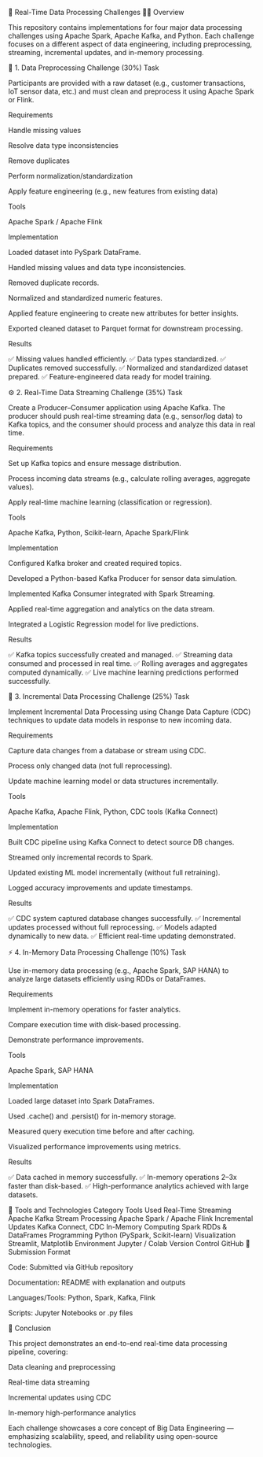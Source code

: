 🧾 Real-Time Data Processing Challenges
👩‍💻 Overview

This repository contains implementations for four major data processing challenges using Apache Spark, Apache Kafka, and Python.
Each challenge focuses on a different aspect of data engineering, including preprocessing, streaming, incremental updates, and in-memory processing.

🧹 1. Data Preprocessing Challenge (30%)
Task

Participants are provided with a raw dataset (e.g., customer transactions, IoT sensor data, etc.) and must clean and preprocess it using Apache Spark or Flink.

Requirements

Handle missing values

Resolve data type inconsistencies

Remove duplicates

Perform normalization/standardization

Apply feature engineering (e.g., new features from existing data)

Tools

Apache Spark / Apache Flink

Implementation

Loaded dataset into PySpark DataFrame.

Handled missing values and data type inconsistencies.

Removed duplicate records.

Normalized and standardized numeric features.

Applied feature engineering to create new attributes for better insights.

Exported cleaned dataset to Parquet format for downstream processing.

Results

✅ Missing values handled efficiently.
✅ Data types standardized.
✅ Duplicates removed successfully.
✅ Normalized and standardized dataset prepared.
✅ Feature-engineered data ready for model training.

⚙️ 2. Real-Time Data Streaming Challenge (35%)
Task

Create a Producer–Consumer application using Apache Kafka.
The producer should push real-time streaming data (e.g., sensor/log data) to Kafka topics, and the consumer should process and analyze this data in real time.

Requirements

Set up Kafka topics and ensure message distribution.

Process incoming data streams (e.g., calculate rolling averages, aggregate values).

Apply real-time machine learning (classification or regression).

Tools

Apache Kafka, Python, Scikit-learn, Apache Spark/Flink

Implementation

Configured Kafka broker and created required topics.

Developed a Python-based Kafka Producer for sensor data simulation.

Implemented Kafka Consumer integrated with Spark Streaming.

Applied real-time aggregation and analytics on the data stream.

Integrated a Logistic Regression model for live predictions.

Results

✅ Kafka topics successfully created and managed.
✅ Streaming data consumed and processed in real time.
✅ Rolling averages and aggregates computed dynamically.
✅ Live machine learning predictions performed successfully.

🔄 3. Incremental Data Processing Challenge (25%)
Task

Implement Incremental Data Processing using Change Data Capture (CDC) techniques to update data models in response to new incoming data.

Requirements

Capture data changes from a database or stream using CDC.

Process only changed data (not full reprocessing).

Update machine learning model or data structures incrementally.

Tools

Apache Kafka, Apache Flink, Python, CDC tools (Kafka Connect)

Implementation

Built CDC pipeline using Kafka Connect to detect source DB changes.

Streamed only incremental records to Spark.

Updated existing ML model incrementally (without full retraining).

Logged accuracy improvements and update timestamps.

Results

✅ CDC system captured database changes successfully.
✅ Incremental updates processed without full reprocessing.
✅ Models adapted dynamically to new data.
✅ Efficient real-time updating demonstrated.

⚡ 4. In-Memory Data Processing Challenge (10%)
Task

Use in-memory data processing (e.g., Apache Spark, SAP HANA) to analyze large datasets efficiently using RDDs or DataFrames.

Requirements

Implement in-memory operations for faster analytics.

Compare execution time with disk-based processing.

Demonstrate performance improvements.

Tools

Apache Spark, SAP HANA

Implementation

Loaded large dataset into Spark DataFrames.

Used .cache() and .persist() for in-memory storage.

Measured query execution time before and after caching.

Visualized performance improvements using metrics.

Results

✅ Data cached in memory successfully.
✅ In-memory operations 2–3x faster than disk-based.
✅ High-performance analytics achieved with large datasets.

🧩 Tools and Technologies
Category	Tools Used
Real-Time Streaming	Apache Kafka
Stream Processing	Apache Spark / Apache Flink
Incremental Updates	Kafka Connect, CDC
In-Memory Computing	Spark RDDs & DataFrames
Programming	Python (PySpark, Scikit-learn)
Visualization	Streamlit, Matplotlib
Environment	Jupyter / Colab
Version Control	GitHub
💾 Submission Format

Code: Submitted via GitHub repository

Documentation: README with explanation and outputs

Languages/Tools: Python, Spark, Kafka, Flink

Scripts: Jupyter Notebooks or .py files

🧠 Conclusion

This project demonstrates an end-to-end real-time data processing pipeline, covering:

Data cleaning and preprocessing

Real-time data streaming

Incremental updates using CDC

In-memory high-performance analytics

Each challenge showcases a core concept of Big Data Engineering — emphasizing scalability, speed, and reliability using open-source technologies.
